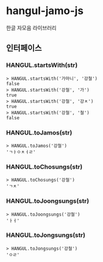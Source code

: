 hangul-jamo-js
==============

한글 자모음 라이브러리

## 인터페이스

### HANGUL.startsWith(str)

    > HANGUL.startsWith('가마니', '강철')
    false
    > HANGUL.startsWith('강철', '가')
    true
    > HANGUL.startsWith('강철', '강ㅊ')
    true
    > HANGUL.startsWith('강철', '철')
    false

### HANGUL.toJamos(str)

    > HANGUL.toJamos('강철')
    'ㄱㅏㅇㅊㅓㄹ'

### HANGUL.toChosungs(str)

    > HANGUL.toChosungs('강철')
    'ㄱㅊ'

### HANGUL.toJoongsungs(str)

    > HANGUL.toJoongsungs('강철')
    'ㅏㅓ'

### HANGUL.toJongsungs(str)

    > HANGUL.toJongsungs('강철')
    'ㅇㄹ'

